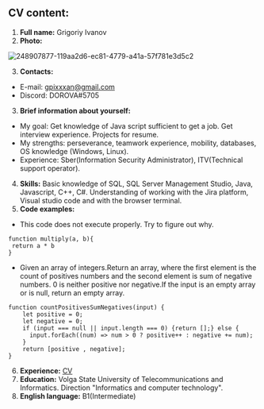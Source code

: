 ## CV content:
1. **Full name:** Grigoriy Ivanov
2. **Photo:**


![248907877-119aa2d6-ec81-4779-a41a-57f781e3d5c2](https://github.com/Za-Javu-I-Dvor/rsschool-cv/assets/22337581/0118881c-eb5f-4440-ae6b-1badd3992002)


3. **Contacts:**
  * E-mail: gpixxxan@gmail.com
  * Discord: DOROVA#5705 
3. **Brief information about yourself:**
  * My goal: Get knowledge of Java script sufficient to get a job. Get interview experience. Projects for resume.
  * My strengths: perseverance, teamwork experience, mobility, databases, OS knowledge (Windows, Linux).
  * Experience: Sber(Information Security Administrator), ITV(Technical support operator).
4. **Skills:** Basic knowledge of SQL, SQL Server Management Studio, Java, Javascript, C++, C#. Understanding of working with the Jira platform, Visual studio code and with the browser terminal.
5. **Сode examples:**
- This code does not execute properly. Try to figure out why.
```
function multiply(a, b){
 return a * b
}
```
- Given an array of integers.Return an array, where the first element is the count of positives numbers and the second element is sum of negative numbers. 0 is neither positive nor negative.If the input is an empty array or is null, return an empty array.
```
function countPositivesSumNegatives(input) {
    let positive = 0;
    let negative = 0;
    if (input === null || input.length === 0) {return [];} else {
      input.forEach((num) => num > 0 ? positive++ : negative += num);
    }
    return [positive , negative];
}
```
6. **Experience:** [CV](https://github.com/Za-Javu-I-Dvor/rsschool-cv/blob/gh-pages/%D1%81v.md)
7. **Education:** Volga State University of Telecommunications and Informatics. Direction "Informatics and computer technology".
8. **English language:** B1(Intermediate) 

